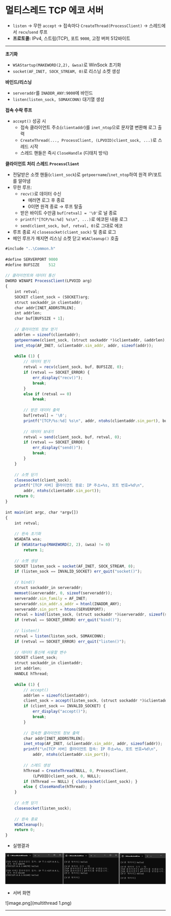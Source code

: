 # 멀티스레드 TCP 에코 서버

- `listen` → 무한 `accept` → 접속마다 `CreateThread(ProcessClient)` → 스레드에서 `recv`/`send` 루프
- **프로토콜:** IPv4, 스트림(TCP), 포트 `9000`, 고정 버퍼 512바이트

---

**초기화**

- `WSAStartup(MAKEWORD(2,2), &wsa)`로 WinSock 초기화
- `socket(AF_INET, SOCK_STREAM, 0)`로 리스닝 소켓 생성

**바인드/리스닝**

- `serveraddr`를 `INADDR_ANY:9000`에 바인드
- `listen(listen_sock, SOMAXCONN)` 대기열 생성

**접속 수락 루프**

- `accept()` 성공 시
    - 접속 클라이언트 주소(`clientaddr`)를 `inet_ntop`으로 문자열 변환해 로그 출력
    - `CreateThread(..., ProcessClient, (LPVOID)client_sock, ...)`로 스레드 시작
    - 스레드 핸들은 즉시 `CloseHandle` (디태치 방식)

**클라이언트 처리 스레드 `ProcessClient`**

- 전달받은 소켓 핸들(`client_sock`)로 `getpeername`/`inet_ntop`하여 원격 IP/포트를 알아냄
- 무한 루프:
    - `recv()`로 데이터 수신
        - 에러면 로그 후 종료
        - 0이면 원격 종료 → 루프 탈출
    - 받은 바이트 수만큼 `buf[retval] = '\0'`로 널 종료
    - `printf("[TCP/%s:%d] %s\n", ...)`로 에코된 내용 로그
    - `send(client_sock, buf, retval, 0)`로 그대로 에코
- 루프 종료 시 `closesocket(client_sock)` 및 종료 로그
- 메인 루프가 깨지면 리스닝 소켓 닫고 `WSACleanup()` 호출

```jsx
#include "..\Common.h"

#define SERVERPORT 9000
#define BUFSIZE    512

// 클라이언트와 데이터 통신
DWORD WINAPI ProcessClient(LPVOID arg)
{
	int retval;
	SOCKET client_sock = (SOCKET)arg;
	struct sockaddr_in clientaddr;
	char addr[INET_ADDRSTRLEN];
	int addrlen;
	char buf[BUFSIZE + 1];

	// 클라이언트 정보 얻기
	addrlen = sizeof(clientaddr);
	getpeername(client_sock, (struct sockaddr *)&clientaddr, &addrlen);
	inet_ntop(AF_INET, &clientaddr.sin_addr, addr, sizeof(addr));

	while (1) {
		// 데이터 받기
		retval = recv(client_sock, buf, BUFSIZE, 0);
		if (retval == SOCKET_ERROR) {
			err_display("recv()");
			break;
		}
		else if (retval == 0)
			break;

		// 받은 데이터 출력
		buf[retval] = '\0';
		printf("[TCP/%s:%d] %s\n", addr, ntohs(clientaddr.sin_port), buf);

		// 데이터 보내기
		retval = send(client_sock, buf, retval, 0);
		if (retval == SOCKET_ERROR) {
			err_display("send()");
			break;
		}
	}

	// 소켓 닫기
	closesocket(client_sock);
	printf("[TCP 서버] 클라이언트 종료: IP 주소=%s, 포트 번호=%d\n",
		addr, ntohs(clientaddr.sin_port));
	return 0;
}

int main(int argc, char *argv[])
{
	int retval;

	// 윈속 초기화
	WSADATA wsa;
	if (WSAStartup(MAKEWORD(2, 2), &wsa) != 0)
		return 1;

	// 소켓 생성
	SOCKET listen_sock = socket(AF_INET, SOCK_STREAM, 0);
	if (listen_sock == INVALID_SOCKET) err_quit("socket()");

	// bind()
	struct sockaddr_in serveraddr;
	memset(&serveraddr, 0, sizeof(serveraddr));
	serveraddr.sin_family = AF_INET;
	serveraddr.sin_addr.s_addr = htonl(INADDR_ANY);
	serveraddr.sin_port = htons(SERVERPORT);
	retval = bind(listen_sock, (struct sockaddr *)&serveraddr, sizeof(serveraddr));
	if (retval == SOCKET_ERROR) err_quit("bind()");

	// listen()
	retval = listen(listen_sock, SOMAXCONN);
	if (retval == SOCKET_ERROR) err_quit("listen()");

	// 데이터 통신에 사용할 변수
	SOCKET client_sock;
	struct sockaddr_in clientaddr;
	int addrlen;
	HANDLE hThread;

	while (1) {
		// accept()
		addrlen = sizeof(clientaddr);
		client_sock = accept(listen_sock, (struct sockaddr *)&clientaddr, &addrlen);
		if (client_sock == INVALID_SOCKET) {
			err_display("accept()");
			break;
		}

		// 접속한 클라이언트 정보 출력
		char addr[INET_ADDRSTRLEN];
		inet_ntop(AF_INET, &clientaddr.sin_addr, addr, sizeof(addr));
		printf("\n[TCP 서버] 클라이언트 접속: IP 주소=%s, 포트 번호=%d\n",
			addr, ntohs(clientaddr.sin_port));

		// 스레드 생성
		hThread = CreateThread(NULL, 0, ProcessClient,
			(LPVOID)client_sock, 0, NULL);
		if (hThread == NULL) { closesocket(client_sock); }
		else { CloseHandle(hThread); }
	}

	// 소켓 닫기
	closesocket(listen_sock);

	// 윈속 종료
	WSACleanup();
	return 0;
}

```

- 실행결과

![image.png](multithread.png)

- 서버 화면

![image.png](multithread 1.png)

---
